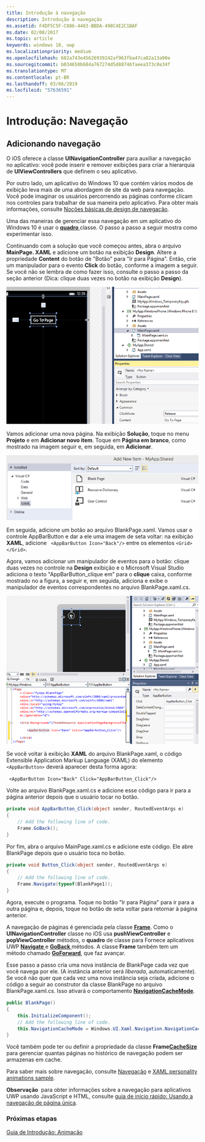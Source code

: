 ```yaml
---
title: Introdução à navegação
description: Introdução à navegação
ms.assetid: F4DF5C5F-C886-4483-BBDA-498C4E2C1BAF
ms.date: 02/08/2017
ms.topic: article
keywords: windows 10, uwp
ms.localizationpriority: medium
ms.openlocfilehash: 682a743e45626939242af963fba47ca82a13a90e
ms.sourcegitcommit: b034650b684a767274d5d88746faeea373c8e34f
ms.translationtype: MT
ms.contentlocale: pt-BR
ms.lasthandoff: 03/06/2019
ms.locfileid: "57636591"
---
```

# <a name="getting-started-navigation"></a>Introdução: Navegação


## <a name="adding-navigation"></a>Adicionando navegação

O iOS oferece a classe **UINavigationController** para auxiliar a navegação no aplicativo: você pode inserir e remover exibições para criar a hierarquia de **UIViewControllers** que definem o seu aplicativo.

Por outro lado, um aplicativo do Windows 10 que contém vários modos de exibição leva mais de uma abordagem de site da web para navegação. Você pode imaginar os usuários percorrendo as páginas conforme clicam nos controles para trabalhar de sua maneira pelo aplicativo. Para obter mais informações, consulte [Noções básicas de design de navegação](https://msdn.microsoft.com/library/windows/apps/dn958438).

Uma das maneiras de gerenciar essa navegação em um aplicativo do Windows 10 é usar o [ **quadro** ](https://msdn.microsoft.com/library/windows/apps/br242682) classe. O passo a passo a seguir mostra como experimentar isso.

Continuando com a solução que você começou antes, abra o arquivo **MainPage. XAML** e adicione um botão na exibição **Design**. Altere a propriedade **Content** do botão de "Botão" para "Ir para Página". Então, crie um manipulador para o evento **Click** do botão, conforme a imagem a seguir. Se você não se lembra de como fazer isso, consulte o passo a passo da seção anterior (Dica: clique duas vezes no botão na exibição **Design**).

![adicionando um botão e seu evento de clique no visual studio](images/ios-to-uwp/vs-go-to-page.png)

Vamos adicionar uma nova página. Na exibição **Solução**, toque no menu **Projeto** e em **Adicionar novo item**. Toque em **Página em branco**, como mostrado na imagem seguir e, em seguida, em **Adicionar**.

![adicionando uma nova página no visual studio](images/ios-to-uwp/vs-add-new-page.png)

Em seguida, adicione um botão ao arquivo BlankPage.xaml. Vamos usar o controle AppBarButton e dar a ele uma imagem de seta voltar: na exibição **XAML**, adicione ` <AppBarButton Icon="Back"/>` entre os elementos `<Grid> </Grid>`.

Agora, vamos adicionar um manipulador de eventos para o botão: clique duas vezes no controle na **Design** exibição e o Microsoft Visual Studio adiciona o texto "AppBarButton\_clique em" para o **clique** caixa, conforme mostrado no a figura, a seguir e, em seguida, adiciona e exibe o manipulador de eventos correspondentes no arquivo BlankPage.xaml.cs.

![adicionando um botão voltar e seu evento de clique no visual studio](images/ios-to-uwp/vs-add-back-button.png)

Se você voltar à exibição **XAML** do arquivo BlankPage.xaml, o código Extensible Application Markup Language (XAML) do elemento `<AppBarButton>` deverá aparecer desta forma agora:

` <AppBarButton Icon="Back" Click="AppBarButton_Click"/>`

Volte ao arquivo BlankPage.xaml.cs e adicione esse código para ir para a página anterior depois que o usuário tocar no botão.

```csharp
private void AppBarButton_Click(object sender, RoutedEventArgs e)
{
    // Add the following line of code.    
    Frame.GoBack();
}
```

Por fim, abra o arquivo MainPage.xaml.cs e adicione este código. Ele abre BlankPage depois que o usuário toca no botão.

```csharp
private void Button_Click(object sender, RoutedEventArgs e)
{
    // Add the following line of code.
    Frame.Navigate(typeof(BlankPage1));
}
```

Agora, execute o programa. Toque no botão "Ir para Página" para ir para a outra página e, depois, toque no botão de seta voltar para retornar à página anterior.

A navegação de páginas é gerenciada pela classe [**Frame**](https://msdn.microsoft.com/library/windows/apps/br242682). Como o **UINavigationController** classe no iOS usa **pushViewController** e **popViewController** métodos, o **quadro** de classe para Fornece aplicativos UWP [ **Navigate** ](https://msdn.microsoft.com/library/windows/apps/br242694) e [ **GoBack** ](https://msdn.microsoft.com/library/windows/apps/dn996568) métodos. A classe **Frame** também tem um método chamado [**GoForward**](https://msdn.microsoft.com/library/windows/apps/br242693), que faz avançar.

Esse passo a passo cria uma nova instância de BlankPage cada vez que você navega por ele. (A instância anterior será *liberada*, automaticamente). Se você não quer que cada vez uma nova instância seja criada, adicione o código a seguir ao construtor da classe BlankPage no arquivo BlankPage.xaml.cs. Isso ativará o comportamento [**NavigationCacheMode**](https://msdn.microsoft.com/library/windows/apps/br227506).

```csharp
public BlankPage()
{
    this.InitializeComponent();
    // Add the following line of code.
    this.NavigationCacheMode = Windows.UI.Xaml.Navigation.NavigationCacheMode.Enabled;
}
```

Você também pode ter ou definir a propriedade da classe **Frame**[**CacheSize**](https://msdn.microsoft.com/library/windows/apps/br242683) para gerenciar quantas páginas no histórico de navegação podem ser armazenas em cache.

Para saber mais sobre navegação, consulte [Navegação](https://msdn.microsoft.com/library/windows/apps/mt187344) e [XAML personality animations sample](https://go.microsoft.com/fwlink/p/?LinkID=242401).

**Observação**  para obter informações sobre a navegação para aplicativos UWP usando JavaScript e HTML, consulte [guia de início rápido: Usando a navegação de página única](https://msdn.microsoft.com/library/windows/apps/hh452768).
 
### <a name="next-step"></a>Próximas etapas

[Guia de Introdução: Animação](getting-started-animation.md)

